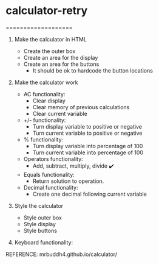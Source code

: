 # calculator-retry
===================
1. Make the calculator in HTML
    * Create the outer box
    * Create an area for the display
    * Create an area for the buttons
        - It should be ok to hardcode the button locations

2. Make the calculator work
    * AC functionality:
        - Clear display
        - Clear memory of previous calculations
        - Clear current variable
    * +/- functionality:
        - Turn display variable to positive or negative
        - Turn current variable to positive or negative
    * % functionality: 
        - Turn display variable into percentage of 100
        - Turn current variable into percentage of 100
    * Operators functionality:
        - Add, subtract, multiply, divide :heavy_check_mark:
    * Equals functionality:
        - Return solution to operation.
    * Decimal functionality:
        - Create one decimal following current variable

3. Style the calculator
    * Style outer box
    * Style display
    * Style buttons

4. Keyboard functionality:

REFERENCE: mrbuddh4.github.io/calculator/